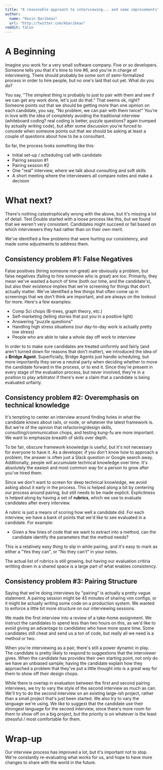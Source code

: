 ```yaml
---
title: "A reasonable approach to interviewing... and some improvements"
author:
  name: "Kevin Baribeau"
  url: "http://twitter.com/kbaribeau"
reddit: false
---
```


# A Beginning

Imagine you work for a very small software company. Five or so developers.
Someone tells you that it's time to hire #6, and you're in charge of
interviewing. There should probably be some sort of semi-formalized process in
order to hire people, but no one's laid that out yet. What do you do?

You say, "The simplest thing is probably to just to pair with them and see if
we can get any work done, let's just do that." That seems ok, right? Someone
points out that we should be getting more than one opinion on each candidate,
you say, "No problem, we can pair with them twice!" You're in love with
the idea of completely avoiding the traditional interview (whiteboard coding?
real coding is better, puzzle questions? again trumped by actually writing
code), but after some discussion you're forced to concede when someone points
out that we should be asking at least a couple of questions about how to be a
consultant.

So far, the process looks something like this:

  * Initial set-up / scheduling call with candidate
  * Pairing session #1
  * Pairing session #2
  * One "real" interview, where we talk about consulting and soft skills
  * A short meeting where the interviewers all compare notes and make a decision

# What next?

There's nothing catastrophically wrong with the above, but it's missing a lot
of detail. Test Double started with a loose process like this, but we found
that we weren't very consistent. Candidates might succeed or fail based on
which interviewers they had rather than on their own merit.

We've identified a few problems that were hurting our consistency, and made some
adjustments to address them.

##  Consistency problem #1: False Negatives

False positives (hiring someone not-great) are obviously a problem, but false
negatives (failing to hire someone who is great) are too. Primarily, they mean
we've wasted a bunch of time (both our time, and the candidate's), but also
their existence implies that we're screening for things that don't actually
matter. We've identified a few things that often come up in screenings that
we don't think are important, and are always on the lookout for more. Here's
a few examples:

   * Comp Sci chops (B-trees, graph theory, etc.)
   * Self-marketing (telling stories that put you in a positive light)
   * Answering "puzzle questions"
   * Handling high stress situations (our day-to-day work is actually pretty low stress)
   * People who are able to take a whole day off work to interview

In order to to make sure candidates are treated uniformly and fairly (and
aren't turned down for reasons that don't matter), we introduced the idea of a
**Bridge Agent**.  Superficially, Bridge Agents just handle scheduling, but
more importantly they serve a neutral party when deciding whether to move the
candidate forward in the process, or to end it. Since they're present in every
stage of the evaluation process, but never involved, they're in a position to
play arbitrator if there's ever a claim that a candidate is being evaluated
unfairly.


## Consistency problem #2: Overemphasis on technical knowledge

It's tempting to center an interview around finding holes in what the candidate
knows about rails, or node, or whatever the latest framework is. But we're of
the opinion that refactoring/design skills, consulting/communication chops, and
testing kung-fu are more important. We want to emphasize breadth of skills over depth.

To be fair, obscure framework knowledge is useful, but it's not necessary for
everyone to have it. As a developer, if you don't know how to approach a
problem, the answer is often just a Slack question or Google search away.
Additionally, people will accumulate technical knowledge over time. It's
absolutely the easiest and most common way for a person to grow after you've
hired them.

Since we don't want to screen for deep technical knowledge, we avoid
asking about it early in the process. This is helped along a bit by centering
our process around pairing, but still needs to be made explicit. Explicitness
is helped along by having a set of **rubrics**, which we use to evaluate candidates
after every interview.

A rubric is just a means of scoring how well a candidate did. For each
interview, we have a bank of points that we'd like to see evaluated in a
candidate. For example:

* Given a few lines of code that we want to extract into a method, can the candidate identify the parameters that the method needs?

This is a relatively easy thing to slip in while pairing, and it's easy to mark
as either a "Yes they can", or "No they can't" in your notes.

The actual list of rubrics is still growing, but having our evaluation critiria writting
down in a shared space is a large part of what enables consistency.

## Consistency problem #3: Pairing Structure

Saying that we're doing interviews by "pairing" is actually a pretty vague
statement. A pairing session might be 45 minutes of sharing vim configs, or it
might be actually writing some code on a production system. We wanted to
enforce a little bit more structure on our interviewing sessions.

We made the first interview into a review of a take-home assignment.
We instruct the candidates to spend less than two hours on this, as we'd like
to avoid giving an advantage to candidates who have more spare time. Some
candidates still cheat and send us a ton of code, but really all we need is a
method or two.

When you're interviewing as a pair, there's still a power dynamic in play. The
candidate is pretty likely to respond to suggestions that the interviewer
gives. When the candidate has provides their own starting point, not only do we
have an unbiased sample; having the candidate explain how they approached a
problem that they've put a little thought into is a great way for them to show
off their design chops.

While there is overlap in evaluation between the first and second pairing
interviews, we try to vary the style of the second interview as much as can.
We'll try to do the second interview on an existing large-ish project, rather
than a small project that's just been started. We also try to vary the language
we're using. We like to suggest that the candidate use their strongest language
for the second interview, since there's more room for them to show off on a big
project, but the priority is on whatever is the least stressful / most
comfortable for them.


# Wrap-up

Our interview process has improved a lot, but it's important not to stop. We're
constantly re-evaluating what works for us, and hope to have more changes to
share with the world in the future.

